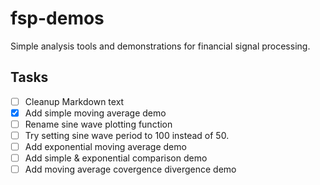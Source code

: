 # fsp-demos
Simple analysis tools and demonstrations for financial signal processing.

## Tasks
- [ ] Cleanup Markdown text
- [x] Add simple moving average demo
- [ ] Rename sine wave plotting function
- [ ] Try setting sine wave period to 100 instead of 50.
- [ ] Add exponential moving average demo
- [ ] Add simple & exponential comparison demo
- [ ] Add moving average covergence divergence demo

